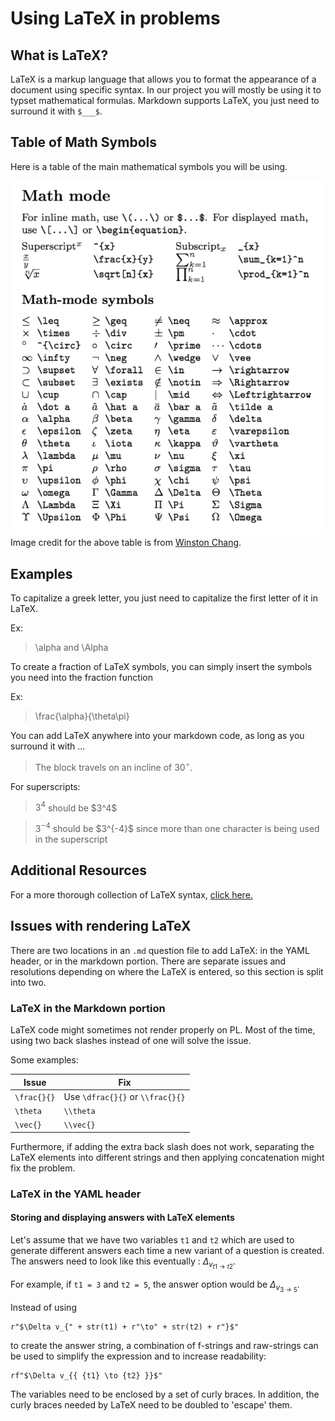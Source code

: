 # Using LaTeX in problems

## What is LaTeX?

LaTeX is a markup language that allows you to format the appearance of a document using specific syntax.
In our project you will mostly be using it to typset mathematical formulas. Markdown supports LaTeX, you just need to surround it with `$___$`.

## Table of Math Symbols

Here is a table of the main mathematical symbols you will be using.

![LaTeX Math Symbols: Common mathematical symbols in LaTeX.](images/latex_math.png)
Image credit for the above table is from [Winston Chang](https://github.com/wch/latexsheet/blob/ef6d3f438c0e2e5499ffbe79a4be21960c9b3b07/latexsheet.pdf).

## Examples

To capitalize a greek letter, you just need to capitalize the first letter of it in LaTeX.

Ex:

> \alpha and \Alpha

To create a fraction of LaTeX symbols, you can simply insert the symbols you need into the fraction function

Ex:

> \frac{\alpha}{\theta\pi}

You can add LaTeX anywhere into your markdown code, as long as you surround it with $...$

> The block travels on an incline of 30$^{\circ}$.

For superscripts:

> $3^4$ should be \$3^4\$

> $3^{-4}$ should be \$3^{-4}\$ since more than one character is being used in the superscript

## Additional Resources

For a more thorough collection of LaTeX syntax, [click here.](https://github.com/wch/latexsheet/blob/ef6d3f438c0e2e5499ffbe79a4be21960c9b3b07/latexsheet.pdf)

## Issues with rendering LaTeX

There are two locations in an `.md` question file to add LaTeX: in the YAML header, or in the markdown portion.
There are separate issues and resolutions depending on where the LaTeX is entered, so this section is split into two.

### LaTeX in the Markdown portion

LaTeX code might sometimes not render properly on PL.
Most of the time, using two back slashes instead of one will solve the issue.

Some examples:

| Issue | Fix |
| -- | -- |
| `\frac{}{}` | Use `\dfrac{}{}` or `\\frac{}{}`|
| `\theta` | `\\theta` |
| `\vec{}` | `\\vec{}` |

Furthermore, if adding the extra back slash does not work, separating the LaTeX elements into different strings and then applying concatenation might fix the problem.

### LaTeX in the YAML header

#### Storing and displaying answers with LaTeX elements

Let's assume that we have two variables `t1` and `t2`  which are used to generate different answers each time a new variant of a question is created.
The answers need to look like this eventually : $\Delta_{v_{ t1 \to t2}}$.

For example, if `t1 = 3` and `t2 = 5`, the answer option would be $\Delta_{v_{ 3 \to 5}}$.

Instead of using

```
r"$\Delta v_{" + str(t1) + r"\to" + str(t2) + r"}$"
```

to create the answer string, a combination of f-strings and raw-strings can be used to simplify the expression and to increase readability:

```
rf"$\Delta v_{{ {t1} \to {t2} }}$"
```

The variables need to be enclosed by a set of curly braces. 
In addition, the curly braces needed by LaTeX need to be doubled to 'escape' them.
